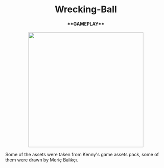 <div align="center"><h1> Wrecking-Ball</h1></div>

<div align="center"><h4>**GAMEPLAY**</h4></div>

<div align="center">
<img src="/movie.gif" width="360">
</div>

Some of the assets were taken from Kenny's game assets pack, some of them were drawn by Meriç Balıkçı.
